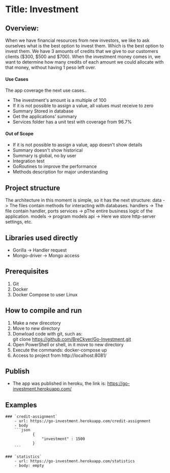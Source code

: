 # Title: Investment
## Overview: 

When we have financial resources from new investors, we like to ask ourselves what is the best option to invest them.
Which is the best option to invest them. We have 3 amounts of credits that we give to our customers clients ($300, $500 and $700). When the investment money comes in, we want to determine  how many credits of each amount we could allocate with that money, without having 1 peso left over.


#### Use Cases
The app coverage the next use cases..
* The investment's amount is a multiple of 100 
* If it is not possible to assign a value, all values must receive to zero
* Summary Stored in database
* Get the applications' summary
* Services folder has a unit test with coverage from 96.7%

#### Out of Scope
* If it is not possible to assign a value, app doesn't show details
* Summary doesn't show historical
* Summary is global, no by user
* Integration test
* GoRoutines to improve the performance 
* Methods description for major understanding

## Project structure
The architecture in this moment is simple, so it has the next structure:
data                -> The files contain methods for interacting with databases.
handlers            -> The file contain handler, ports
services            -> pThe entire business logic of the application.
models              -> program models 
api                 -> Here we store http-server settings, etc.

## Libraries used directly
- Gorilla           -> Handler request
- Mongo-driver      -> Mongo access


## Prerequisites
1. Git
2. Docker
3. Docker Compose to user Linux 

## How to compile and run 
1. Make a new direcotory
2. Move to new directory
3. Donwload code with git, such as:  
    git clone https://github.com/BreCkver/Go-Investment.git
4. Open PowerShell or shell, in it move to new directory 
5. Execute the commands:
	docker-compose up
6. Access to project from http://localhost:8081/


## Publish
- The app was published in heroku, the link is:
    https://go-investment.herokuapp.com/


## Examples
    ### `credit-assignment`
        - url: https://go-investment.herokuapp.com/credit-assignment
        - body
        ```json 
                {
                    "investment" : 1500
                }
        ```
    
    ### `statistics`
        - url: https://go-investment.herokuapp.com/statistics
        - body: empty
